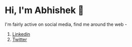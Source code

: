 # Hi, I'm Abhishek :man:

I'm fairly active on social media, find me around the web - 

1. [Linkedin](http://linkedin.com/in/abhishek-mangla)
2. [Twitter](https://twitter.com/AbhishekManglaa)

